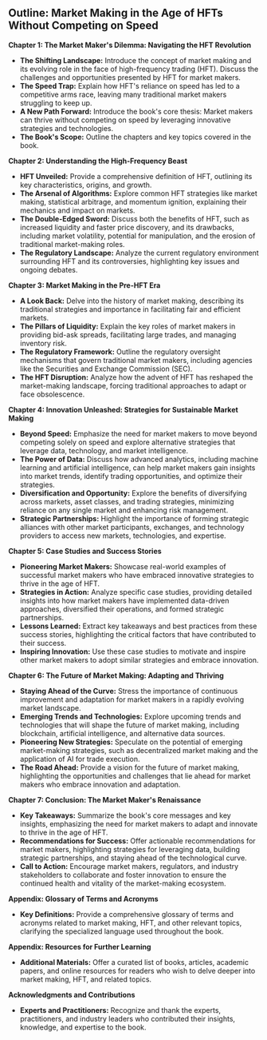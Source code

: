 ## Outline: Market Making in the Age of HFTs Without Competing on Speed 

**Chapter 1: The Market Maker's Dilemma: Navigating the HFT Revolution**

* **The Shifting Landscape:** Introduce the concept of market making and its evolving role in the face of high-frequency trading (HFT). Discuss the challenges and opportunities presented by HFT for market makers.
* **The Speed Trap:**  Explain how HFT's reliance on speed has led to a competitive arms race, leaving many traditional market makers struggling to keep up.
* **A New Path Forward:**  Introduce the book's core thesis: Market makers can thrive without competing on speed by leveraging innovative strategies and technologies. 
* **The Book's Scope:** Outline the chapters and key topics covered in the book.

**Chapter 2: Understanding the High-Frequency Beast**

* **HFT Unveiled:** Provide a comprehensive definition of HFT, outlining its key characteristics, origins, and growth.
* **The Arsenal of Algorithms:** Explore common HFT strategies like market making, statistical arbitrage, and momentum ignition, explaining their mechanics and impact on markets.
* **The Double-Edged Sword:**  Discuss both the benefits of HFT, such as increased liquidity and faster price discovery, and its drawbacks, including market volatility, potential for manipulation, and the erosion of traditional market-making roles.
* **The Regulatory Landscape:** Analyze the current regulatory environment surrounding HFT and its controversies, highlighting key issues and ongoing debates.

**Chapter 3: Market Making in the Pre-HFT Era**

* **A Look Back:**  Delve into the history of market making, describing its traditional strategies and importance in facilitating fair and efficient markets. 
* **The Pillars of Liquidity:** Explain the key roles of market makers in providing bid-ask spreads, facilitating large trades, and managing inventory risk.
* **The Regulatory Framework:**  Outline the regulatory oversight mechanisms that govern traditional market makers, including agencies like the Securities and Exchange Commission (SEC).
* **The HFT Disruption:**  Analyze how the advent of HFT has reshaped the market-making landscape, forcing traditional approaches to adapt or face obsolescence.

**Chapter 4: Innovation Unleashed: Strategies for Sustainable Market Making**

* **Beyond Speed:**  Emphasize the need for market makers to move beyond competing solely on speed and explore alternative strategies that leverage data, technology, and market intelligence.
* **The Power of Data:**  Discuss how advanced analytics, including machine learning and artificial intelligence, can help market makers gain insights into market trends, identify trading opportunities, and optimize their strategies.
* **Diversification and Opportunity:**  Explore the benefits of diversifying across markets, asset classes, and trading strategies, minimizing reliance on any single market and enhancing risk management.
* **Strategic Partnerships:**  Highlight the importance of forming strategic alliances with other market participants, exchanges, and technology providers to access new markets, technologies, and expertise.

**Chapter 5: Case Studies and Success Stories**

* **Pioneering Market Makers:**  Showcase real-world examples of successful market makers who have embraced innovative strategies to thrive in the age of HFT.
* **Strategies in Action:**  Analyze specific case studies, providing detailed insights into how market makers have implemented data-driven approaches, diversified their operations, and formed strategic partnerships.
* **Lessons Learned:**  Extract key takeaways and best practices from these success stories, highlighting the critical factors that have contributed to their success.
* **Inspiring Innovation:**  Use these case studies to motivate and inspire other market makers to adopt similar strategies and embrace innovation.

**Chapter 6: The Future of Market Making: Adapting and Thriving**

* **Staying Ahead of the Curve:**  Stress the importance of continuous improvement and adaptation for market makers in a rapidly evolving market landscape.
* **Emerging Trends and Technologies:**  Explore upcoming trends and technologies that will shape the future of market making, including blockchain, artificial intelligence, and alternative data sources.
* **Pioneering New Strategies:**  Speculate on the potential of emerging market-making strategies, such as decentralized market making and the application of AI for trade execution.
* **The Road Ahead:**  Provide a vision for the future of market making, highlighting the opportunities and challenges that lie ahead for market makers who embrace innovation and adaptation.

**Chapter 7: Conclusion: The Market Maker's Renaissance**

* **Key Takeaways:**  Summarize the book's core messages and key insights, emphasizing the need for market makers to adapt and innovate to thrive in the age of HFT.
* **Recommendations for Success:**  Offer actionable recommendations for market makers, highlighting strategies for leveraging data, building strategic partnerships, and staying ahead of the technological curve.
* **Call to Action:**  Encourage market makers, regulators, and industry stakeholders to collaborate and foster innovation to ensure the continued health and vitality of the market-making ecosystem.

**Appendix: Glossary of Terms and Acronyms**

* **Key Definitions:** Provide a comprehensive glossary of terms and acronyms related to market making, HFT, and other relevant topics, clarifying the specialized language used throughout the book.

**Appendix: Resources for Further Learning**

* **Additional Materials:**  Offer a curated list of books, articles, academic papers, and online resources for readers who wish to delve deeper into market making, HFT, and related topics.

**Acknowledgments and Contributions**

* **Experts and Practitioners:**  Recognize and thank the experts, practitioners, and industry leaders who contributed their insights, knowledge, and expertise to the book. 
